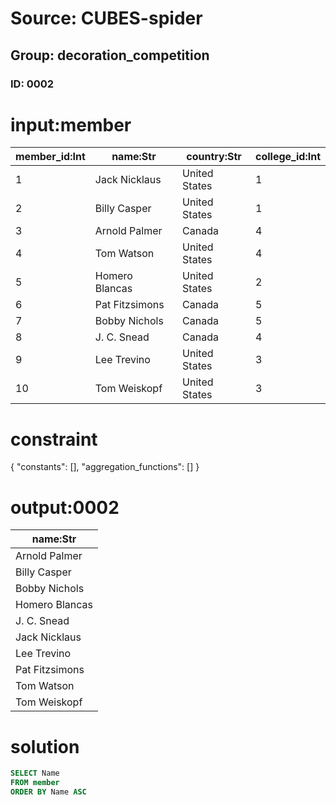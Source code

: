 # Source: CUBES-spider
## Group: decoration_competition
### ID: 0002

# input:member

| member_id:Int | name:Str | country:Str | college_id:Int |
|---|---|---|---|
| 1 | Jack Nicklaus | United States | 1 |
| 2 | Billy Casper | United States | 1 |
| 3 | Arnold Palmer | Canada | 4 |
| 4 | Tom Watson | United States | 4 |
| 5 | Homero Blancas | United States | 2 |
| 6 | Pat Fitzsimons | Canada | 5 |
| 7 | Bobby Nichols | Canada | 5 |
| 8 | J. C. Snead | Canada | 4 |
| 9 | Lee Trevino | United States | 3 |
| 10 | Tom Weiskopf | United States | 3 |

# constraint

{
  "constants": [],
  "aggregation_functions": []
}

# output:0002

| name:Str |
|---|
| Arnold Palmer |
| Billy Casper |
| Bobby Nichols |
| Homero Blancas |
| J. C. Snead |
| Jack Nicklaus |
| Lee Trevino |
| Pat Fitzsimons |
| Tom Watson |
| Tom Weiskopf |

# solution

```sql
SELECT Name
FROM member
ORDER BY Name ASC
```
